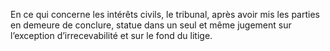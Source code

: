 En ce qui concerne les intérêts civils, le tribunal, après avoir mis les parties en demeure de conclure, statue dans un seul et même jugement sur l’exception d’irrecevabilité et sur le fond du litige.